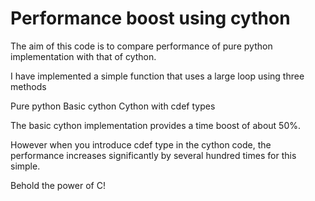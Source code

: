 # Performance boost using cython

The aim of this code is to compare performance of pure python implementation with that of cython.

I have implemented a simple function that uses a large loop using three methods

Pure python
Basic cython
Cython with cdef types

The basic cython implementation provides a time boost of about 50%.

However when you introduce cdef type in the cython code, the performance increases significantly by several hundred times for this simple.

Behold the power of C! 
